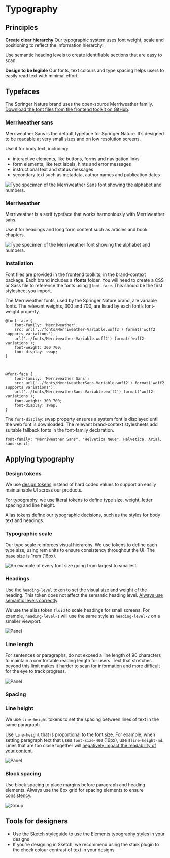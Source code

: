 # Typography

## Principles

**Create clear hierarchy**
Our typographic system uses font weight, scale and positioning to reflect the information hierarchy. 

Use semantic heading levels to create identifiable sections that are easy to scan.

**Design to be legible**
Our fonts, text colours and type spacing helps users to easily read text with minimal effort.  

## Typefaces
The Springer Nature brand uses the open-source Merriweather family. [Download the font files from the frontend toolkit on GitHub](https://github.com/springernature/frontend-toolkits/tree/main/context/brand-context/springernature/fonts).

### Merriweather sans
Merriweather Sans is the default typeface for Springer Nature. It’s designed to be readable at very small sizes and on low resolution screens.

Use it for body text, including:

- interactive elements, like buttons, forms and navigation links
- form elements, like text labels, hints and error messages
- instructional text and status messages
- secondary text such as metadata, author names and publication dates

![Type specimen of the Merriweather Sans font showing the alphabet and numbers.](https://user-images.githubusercontent.com/15365576/202757703-fcf98d2f-4eaf-4683-a4a7-7a7b94d0e247.png)


### Merriweather
Merriweather is a serif typeface that works harmoniously with Merriweather sans.

Use it for headings and long form content such as articles and book chapters. 

![Type specimen of the Merriweather font showing the alphabet and numbers.](https://user-images.githubusercontent.com/15365576/202757861-750fe579-9e92-4df6-a90a-0686a7b46662.png)

### Installation

Font files are provided in the [frontend toolkits](https://github.com/springernature/frontend-toolkits), in the brand-context package. Each brand includes a **/fonts** folder. You will need to create a CSS or Sass file to reference the fonts using `@font-face`. This should be the first stylesheet you import.

The Merriweather fonts, used by the Springer Nature brand, are variable fonts. The relevant weights, 300 and 700, are listed by each font’s font-weight property.

```
@font-face {
	font-family: 'Merriweather';
	src: url('../fonts/Merriweather-Variable.woff2') format('woff2 supports variations'),
	url('../fonts/Merriweather-Variable.woff2') format('woff2-variations');
	font-weight: 300 700;
	font-display: swap;
}



@font-face {
	font-family: 'Merriweather Sans';
	src: url('../fonts/MerriweatherSans-Variable.woff2') format('woff2 supports variations'),
	url('../fonts/MerriweatherSans-Variable.woff2') format('woff2-variations');
	font-weight: 300 700;
	font-display: swap;
}
```

The `font-display`: swap property ensures a system font is displayed until the web font is downloaded. The relevant brand-context stylesheets add suitable fallback fonts in the font-family declaration.

```
font-family: "Merriweather Sans", "Helvetica Neue", Helvetica, Arial, sans-serif;
```


## Applying typography

### Design tokens
We use [design tokens](https://github.com/springernature/frontend-toolkits/tree/main/context/design-tokens) instead of hard coded values to support an easily maintainable UI across our products.

For typography, we use literal tokens to define type size, weight, letter spacing and line height. 

Alias tokens define our typographic decisions, such as the styles for body text and headings. 

### Typographic scale
Our type scale reinforces visual hierarchy. We use tokens to define each type size, using rem units to ensure consistency throughout the UI. The base size is 1rem (16px).

![An example of every font size going from largest to smallest](https://user-images.githubusercontent.com/15365576/202775657-afacf62f-57e8-4e45-8c3d-77a501811edf.png)

### Headings

Use the `heading-level` token to set the visual size and weight of the heading. This token does not affect the semantic heading level. [Always use semantic levels correctly](https://www.w3.org/WAI/tutorials/page-structure/headings/).  

We use the alias token `fluid` to scale headings for small screens. For example, `heading-level-1` will use the same style as `heading-level-2` on a smaller viewport.

![Panel](https://user-images.githubusercontent.com/15365576/202760823-4a2c6b33-86fb-4dda-b554-1ca30ad57c02.png)

### Line length

For sentences or paragraphs, do not exceed a line length of 90 characters to maintain a comfortable reading length for users. Text that stretches beyond this limit makes it harder to scan for information and more difficult for the eye to track progress.

![Panel](https://user-images.githubusercontent.com/15365576/202774007-d771099b-db26-4d94-9d26-052aa7191ba5.png)


### Spacing

### Line height
We use `line-height` tokens to set the spacing between lines of text in the same paragraph. 

Use `line-height` that is proportional to the font size. For example, when setting paragraph text that uses `font-size-400` (16px), use `$line-height-md`. Lines that are too close together will [negatively impact the readability of your content](https://www.w3.org/TR/UNDERSTANDING-WCAG20/visual-audio-contrast-visual-presentation.html). 
 
 ![Panel](https://user-images.githubusercontent.com/15365576/202774569-e2f08c01-5fbd-4692-a8b4-4c56672e0faf.png)

### Block spacing
Use block spacing to place margins before paragraph and heading elements. Always use the 8px grid for spacing elements to ensure consistency.
 
 ![Group](https://user-images.githubusercontent.com/15365576/202774847-feaaa065-21af-4623-9937-7bba236315a3.png)

## Tools for designers
- Use the Sketch styleguide to use the Elements typography styles in your designs
- If you’re designing in Sketch, we recommend using the stark plugin to the check colour contrast of text in your designs

 
